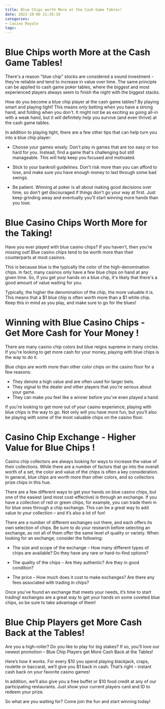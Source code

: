 ```yaml
---
title: Blue Chips worth More at the Cash Game Tables!
date: 2022-10-06 21:35:19
categories:
- Casino Royale
tags:
---
```



#  Blue Chips worth More at the Cash Game Tables!

There's a reason "blue chip" stocks are considered a sound investment - they're reliable and tend to increase in value over time. The same principle can be applied to cash game poker tables, where the biggest and most experienced players always seem to finish the night with the biggest stacks.

How do you become a blue chip player at the cash game tables? By playing smart and playing tight! This means only betting when you have a strong hand, and folding when you don't. It might not be as exciting as going all-in with a weak hand, but it will definitely help you survive (and even thrive) at the cash game tables.

In addition to playing tight, there are a few other tips that can help turn you into a blue chip player:

- Choose your games wisely. Don't play in games that are too easy or too hard for you. Instead, find a game that's challenging but still manageable. This will help keep you focused and motivated.

- Stick to your bankroll guidelines. Don't risk more than you can afford to lose, and make sure you have enough money to last through some bad swings.

- Be patient. Winning at poker is all about making good decisions over time, so don't get discouraged if things don't go your way at first. Just keep grinding away and eventually you'll start winning more hands than you lose.

#  Blue Casino Chips Worth More for the Taking!

Have you ever played with blue casino chips? If you haven't, then you're missing out! Blue casino chips tend to be worth more than their counterparts at most casinos.

This is because blue is the typically the color of the high-denomination chips. In fact, many casinos only have a few blue chips on hand at any given time. So, if you get your hands on a blue chip, it's likely that there's a good amount of value waiting for you.

Typically, the higher the denomination of the chip, the more valuable it is. This means that a $1 blue chip is often worth more than a $1 white chip. Keep this in mind as you play, and make sure to go for the blues!

#  Winning with Blue Casino Chips - Get More Cash for Your Money !

There are many casino chip colors but blue reigns supreme in many circles. If you're looking to get more cash for your money, playing with blue chips is the way to do it.

Blue chips are worth more than other color chips on the casino floor for a few reasons: 
- They denote a high value and are often used for larger bets. 
- They signal to the dealer and other players that you're serious about your game. 
- They can make you feel like a winner before you've even played a hand.

If you're looking to get more out of your casino experience, playing with blue chips is the way to go. Not only will you have more fun, but you'll also be playing with some of the most valuable chips on the casino floor.

#  Casino Chip Exchange - Higher Value for Blue Chips !

Casino chip collectors are always looking for ways to increase the value of their collections. While there are a number of factors that go into the overall worth of a set, the color and value of the chips is often a key consideration. In general, blue chips are worth more than other colors, and so collectors prize chips in this hue.

There are a few different ways to get your hands on blue casino chips, but one of the easiest (and most cost-effective) is through an exchange. If you have a collection of red or green chips, for example, you can trade them in for blue ones through a chip exchange. This can be a great way to add value to your collection – and it’s also a lot of fun!

There are a number of different exchanges out there, and each offers its own selection of chips. Be sure to do your research before selecting an exchange, as not all of them offer the same level of quality or variety. When looking for an exchange, consider the following:

* The size and scope of the exchange – How many different types of chips are available? Do they have any rare or hard-to-find options?

* The quality of the chips – Are they authentic? Are they in good condition?

* The price – How much does it cost to make exchanges? Are there any fees associated with trading in chips?

Once you’ve found an exchange that meets your needs, it’s time to start trading! exchanges are a great way to get your hands on some coveted blue chips, so be sure to take advantage of them!

#  Blue Chip Players get More Cash Back at the Tables!

Are you a high-roller? Do you like to play for big stakes? If so, you’ll love our newest promotion – Blue Chip Players get More Cash Back at the Tables!

Here’s how it works. For every $10 you spend playing blackjack, craps, roulette or baccarat, we’ll give you $1 back in cash. That’s right – instant cash back on your favorite casino games!

In addition, we’ll also give you a free buffet or $10 food credit at any of our participating restaurants. Just show your current players card and ID to redeem your prize.

So what are you waiting for? Come join the fun and start winning today!